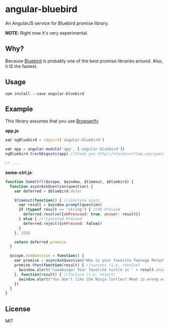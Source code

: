 angular-bluebird
================

An AngularJS service for Bluebird promise library.

**NOTE:** Right now it's very experimental.


Why?
----

Because [Bluebird](https://github.com/petkaantonov/bluebird/) is probably one of the best promise libraries around. Also, it IS the fastest.


Usage
-----

    npm install --save angular-bluebird


Example
-------

This library assumes that you use [Browserify](https://github.com/substack/node-browserify)


**app.js**:

```js
var ngBluebird = require('angular-bluebird')

var app = angular.module('app', ['angular-bluebird'])
ngBluebird.trackDigests(app) //thank you http://stackoverflow.com/questions/23984471/how-do-i-use-bluebird-with-angular

// ....
```

**some-ctrl.js**:

```js
function SomeCtrl($scope, $window, $timeout, $bluebird) {
  function asyncAskQuestion(question) {
    var deferred = $bluebird.defer

    $timeout(function() { //simulate async
      var result = $window.prompt(question)
      if (typeof result == 'string') { //OK Pressed
        deferred.resolve({okPresssed: true, answer: result})
      } else { //'Canceled Pressed'
        deferred.reject({okPressed: false})
      }
    }, 250)

    return deferred.promise
  }

  $scope.askQuestion = function() {
    var promise = asyncAskQuestion("Who is your favorite Teenage Mutant Ninja Turtle?")
    promise.then(function(result) { //success (i.e. resolve)
      $window.alert('Cowabunga! Your favorite turtle is ' + result.answer)
    }, function(result) { //failure (i.e. reject)
      $window.alert("You don't like the Ninja Turtles? What is wrong with you?")
    })
  }
} 
```


License
-------

MIT
